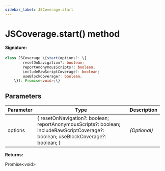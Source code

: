 ```yaml
---
sidebar_label: JSCoverage.start
---
```


# JSCoverage.start() method

#### Signature:

```typescript
class JSCoverage \{start(options?: \{
        resetOnNavigation?: boolean;
        reportAnonymousScripts?: boolean;
        includeRawScriptCoverage?: boolean;
        useBlockCoverage?: boolean;
    \}): Promise<void>;\}
```

## Parameters

| Parameter | Type                                                                                                                                 | Description  |
| --------- | ------------------------------------------------------------------------------------------------------------------------------------ | ------------ |
| options   | \{ resetOnNavigation?: boolean; reportAnonymousScripts?: boolean; includeRawScriptCoverage?: boolean; useBlockCoverage?: boolean; \} | _(Optional)_ |

**Returns:**

Promise&lt;void&gt;
